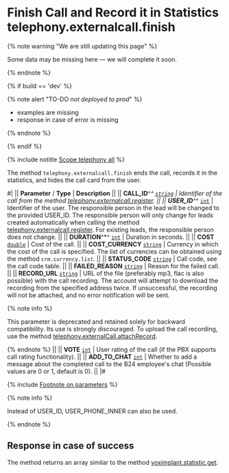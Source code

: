 # Finish Call and Record it in Statistics telephony.externalcall.finish

{% note warning "We are still updating this page" %}

Some data may be missing here — we will complete it soon.

{% endnote %}

{% if build == 'dev' %}

{% note alert "TO-DO _not deployed to prod_" %}

- examples are missing
- response in case of error is missing

{% endnote %}

{% endif %}

{% include notitle [Scope telephony all](./_includes/scope-telephony-all.md) %}

The method `telephony.externalcall.finish` ends the call, records it in the statistics, and hides the call card from the user.

#|
|| **Parameter** / **Type** | **Description** ||
|| **CALL_ID**^*^ 
[`string`](../data-types.md) | Identifier of the call from the method [telephony.externalcall.register](telephony-external-call-register.md). ||
|| **USER_ID**^*^ 
[`int`](../data-types.md) | Identifier of the user. The responsible person in the lead will be changed to the provided USER_ID. The responsible person will only change for leads created automatically when calling the method [telephony.externalcall.register](telephony-external-call-register.md). For existing leads, the responsible person does not change. ||
|| **DURATION**^*^ 
[`int`](../data-types.md) | Duration in seconds. ||
|| **COST** 
[`double`](../data-types.md) | Cost of the call. ||
|| **COST_CURRENCY** 
[`string`](../data-types.md) | Currency in which the cost of the call is specified. The list of currencies can be obtained using the method `crm.currency.list`. ||
|| **STATUS_CODE** 
[`string`](../data-types.md) | Call code, see the call code table. ||
|| **FAILED_REASON** 
[`string`](../data-types.md) | Reason for the failed call. ||
|| **RECORD_URL** 
[`string`](../data-types.md) | URL of the file (preferably mp3, flac is also possible) with the call recording. The account will attempt to download the recording from the specified address twice. If unsuccessful, the recording will not be attached, and no error notification will be sent.

{% note info %}

This parameter is deprecated and retained solely for backward compatibility. Its use is strongly discouraged. To upload the call recording, use the method [telephony.externalCall.attachRecord](telephony-external-call-attach-record.md).

{% endnote %}
||
|| **VOTE** 
[`int`](../data-types.md) | User rating of the call (if the PBX supports call rating functionality). ||
|| **ADD_TO_CHAT** 
[`int`](../data-types.md) | Whether to add a message about the completed call to the B24 employee's chat (Possible values are 0 or 1, default is 0). ||
|#

{% include [Footnote on parameters](../../_includes/required.md) %}

{% note info %}

Instead of USER_ID, USER_PHONE_INNER can also be used.

{% endnote %}

## Response in case of success

The method returns an array similar to the method [voximplant.statistic.get](voximplant-statistic-get.md).